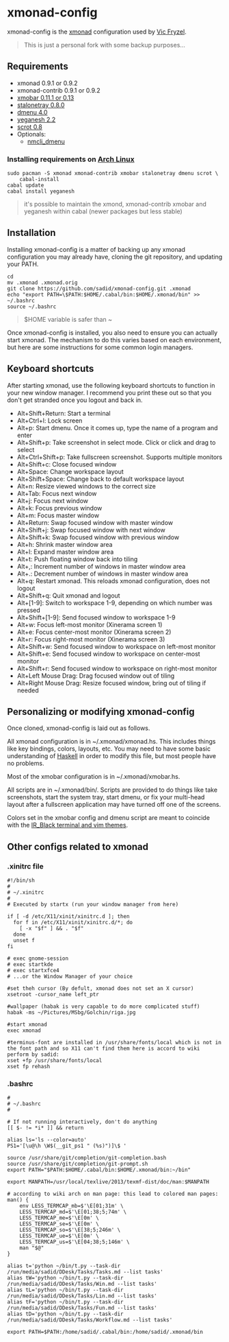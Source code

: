 # xmonad-config
xmonad-config is the [xmonad](http://xmonad.org/) configuration used by [Vic Fryzel](https://github.com/vicfryzel/xmonad-config).

> This is just a personal fork with some backup purposes...


## Requirements

* xmonad 0.9.1 or 0.9.2
* xmonad-contrib 0.9.1 or 0.9.2
* [xmobar 0.11.1 or 0.13](http://projects.haskell.org/xmobar/)
* [stalonetray 0.8.0](http://stalonetray.sourceforge.net/)
* [dmenu 4.0](http://tools.suckless.org/dmenu/)
* [yeganesh 2.2](http://dmwit.com/yeganesh/)
* [scrot 0.8](http://freshmeat.net/projects/scrot/)
* Optionals:
    + [nmcli_dmenu](https://github.com/firecat53/nmcli-dmenu/)

### Installing requirements on [Arch Linux](http://www.archlinux.org/)

    sudo pacman -S xmonad xmonad-contrib xmobar stalonetray dmenu scrot \
        cabal-install
    cabal update
    cabal install yeganesh

> it's possible to maintain the xmond, xmonad-contrib xmobar and yeganesh within cabal (newer packages but less stable)


## Installation

Installing xmonad-config is a matter of backing up any xmonad configuration
you may already have, cloning the git repository, and updating your PATH.

    cd
    mv .xmonad .xmonad.orig
    git clone https://github.com/sadid/xmonad-config.git .xmonad
    echo "export PATH=\$PATH:$HOME/.cabal/bin:$HOME/.xmonad/bin" >> ~/.bashrc
    source ~/.bashrc

> $HOME variable is safer than ~

Once xmonad-config is installed, you also need to ensure you can actually
start xmonad.  The mechanism to do this varies based on each environment, but
here are some instructions for some common login managers.


## Keyboard shortcuts

After starting xmonad, use the following keyboard shortcuts to function in
your new window manager.  I recommend you print these out so that you don't
get stranded once you logout and back in.

* Alt+Shift+Return: Start a terminal
* Alt+Ctrl+l: Lock screen
* Alt+p: Start dmenu.  Once it comes up, type the name of a program and enter
* Alt+Shift+p: Take screenshot in select mode. Click or click and drag to select
* Alt+Ctrl+Shift+p: Take fullscreen screenshot. Supports multiple monitors
* Alt+Shift+c: Close focused window
* Alt+Space: Change workspace layout
* Alt+Shift+Space: Change back to default workspace layout
* Alt+n: Resize viewed windows to the correct size
* Alt+Tab: Focus next window
* Alt+j: Focus next window
* Alt+k: Focus previous window
* Alt+m: Focus master window
* Alt+Return: Swap focused window with master window
* Alt+Shift+j: Swap focused window with next window
* Alt+Shift+k: Swap focused window with previous window
* Alt+h: Shrink master window area
* Alt+l: Expand master window area
* Alt+t: Push floating window back into tiling
* Alt+,: Increment number of windows in master window area
* Alt+.: Decrement number of windows in master window area
* Alt+q: Restart xmonad. This reloads xmonad configuration, does not logout
* Alt+Shift+q: Quit xmonad and logout
* Alt+[1-9]: Switch to workspace 1-9, depending on which number was pressed
* Alt+Shift+[1-9]: Send focused window to workspace 1-9
* Alt+w: Focus left-most monitor (Xinerama screen 1)
* Alt+e: Focus center-most monitor (Xinerama screen 2)
* Alt+r: Focus right-most monitor (Xinerama screen 3)
* Alt+Shift+w: Send focused window to workspace on left-most monitor
* Alt+Shift+e: Send focused window to workspace on center-most monitor
* Alt+Shift+r: Send focused window to workspace on right-most monitor
* Alt+Left Mouse Drag: Drag focused window out of tiling
* Alt+Right Mouse Drag: Resize focused window, bring out of tiling if needed


## Personalizing or modifying xmonad-config

Once cloned, xmonad-config is laid out as follows.

All xmonad configuration is in ~/.xmonad/xmonad.hs.  This includes
things like key bindings, colors, layouts, etc.  You may need to have some
basic understanding of [Haskell](http://www.haskell.org/haskellwiki/Haskell)
in order to modify this file, but most people have no problems.

Most of the xmobar configuration is in ~/.xmonad/xmobar.hs.

All scripts are in ~/.xmonad/bin/.  Scripts are provided to do things like
take screenshots, start the system tray, start dmenu, or fix your multi-head
layout after a fullscreen application may have turned off one of the screens. 

Colors set in the xmobar config and dmenu script are meant to coincide with the
[IR_Black terminal and vim themes](http://blog.infinitered.com/entries/show/6).


## Other configs related to xmonad


### .xinitrc file

    #!/bin/sh
    #
    # ~/.xinitrc
    #
    # Executed by startx (run your window manager from here)

    if [ -d /etc/X11/xinit/xinitrc.d ]; then
      for f in /etc/X11/xinit/xinitrc.d/*; do
        [ -x "$f" ] && . "$f"
      done
      unset f
    fi

    # exec gnome-session
    # exec startkde
    # exec startxfce4
    # ...or the Window Manager of your choice

    #set theh cursor (By defult, xmonad does not set an X cursor)
    xsetroot -cursor_name left_ptr

    #wallpaper (habak is very capable to do more complicated stuff)
    habak -ms ~/Pictures/MSbg/Golchin/riga.jpg

    #start xmonad
    exec xmonad

    #terminus-font are installed in /usr/share/fonts/local which is not in the font path and so X11 can't find them here is accord to wiki perform by sadid:
    xset +fp /usr/share/fonts/local
    xset fp rehash


### .bashrc

    #
    # ~/.bashrc
    #

    # If not running interactively, don't do anything
    [[ $- != *i* ]] && return

    alias ls='ls --color=auto'
    PS1='[\u@\h \W$(__git_ps1 " (%s)")]\$ '

    source /usr/share/git/completion/git-completion.bash
    source /usr/share/git/completion/git-prompt.sh
    export PATH="$PATH:$HOME/.cabal/bin:$HOME/.xmonad/bin:~/bin"

    export MANPATH=/usr/local/texlive/2013/texmf-dist/doc/man:$MANPATH

    # according to wiki arch on man page: this lead to colored man pages:
    man() {
        env LESS_TERMCAP_mb=$'\E[01;31m' \
        LESS_TERMCAP_md=$'\E[01;38;5;74m' \
        LESS_TERMCAP_me=$'\E[0m' \
        LESS_TERMCAP_se=$'\E[0m' \
        LESS_TERMCAP_so=$'\E[38;5;246m' \
        LESS_TERMCAP_ue=$'\E[0m' \
        LESS_TERMCAP_us=$'\E[04;38;5;146m' \
        man "$@"
    }

    alias t='python ~/bin/t.py --task-dir /run/media/sadid/DDesk/Tasks/Tasks.md --list tasks'
    alias tW='python ~/bin/t.py --task-dir /run/media/sadid/DDesk/Tasks/Win.md --list tasks'
    alias tL='python ~/bin/t.py --task-dir /run/media/sadid/DDesk/Tasks/Lin.md --list tasks'
    alias tF='python ~/bin/t.py --task-dir /run/media/sadid/DDesk/Tasks/Fun.md --list tasks'
    alias tD='python ~/bin/t.py --task-dir /run/media/sadid/DDesk/Tasks/Workflow.md --list tasks'

    export PATH=$PATH:/home/sadid/.cabal/bin:/home/sadid/.xmonad/bin
